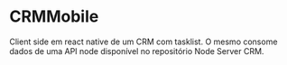 # CRMMobile
Client side em react native de um CRM com tasklist. O mesmo consome dados de uma API node disponível no repositório Node Server CRM.
